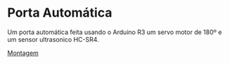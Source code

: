 # Porta Automática

Um porta automática feita usando o Arduino R3 um servo motor de 180º e um sensor ultrasonico HC-SR4.

[Montagem](portaautomaticaportaautomatica/Screenshot_2024-06-20_at_17-02-24_Circuit_design_porta_automatica_-_Tinkercad-removebg-preview.png)
